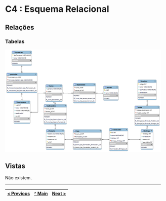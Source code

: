 # C4 : Esquema Relacional  <!-- omit in toc -->


## Relações

### Tabelas 

![An alternative description](imagens/tabelass.png)



## Vistas

Não existem. 

---
| [< Previous](rebd03.md) | [^ Main](https://github.com/exemploTrabalho/reportSIBD/) | [Next >](rebd05.md) |
| :---------------------- | :------------------------------------------------------: | ------------------: |
